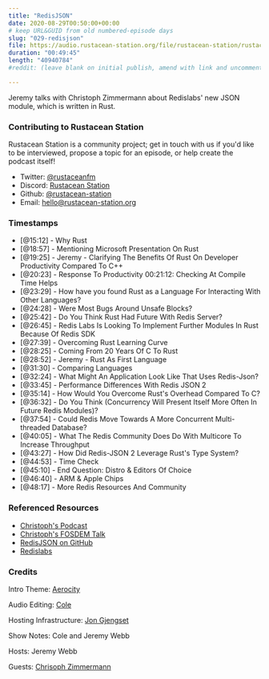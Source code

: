 ```yaml
---
title: "RedisJSON"
date: 2020-08-29T00:50:00+00:00
# keep URL&GUID from old numbered-episode days
slug: "029-redisjson"
file: https://audio.rustacean-station.org/file/rustacean-station/rustacean-station-e029-redisjson.mp3
duration: "00:49:45"
length: "40940784"
#reddit: (leave blank on initial publish, amend with link and uncomment this line after Reddit thread has been posted)

---
```


Jeremy talks with Christoph Zimmermann about Redislabs' new JSON module, which is written in Rust.

### Contributing to Rustacean Station

Rustacean Station is a community project; get in touch with us if you'd like to be interviewed, propose a topic for an episode, or help create the podcast itself!

 - Twitter: [@rustaceanfm](https://twitter.com/rustaceanfm)
 - Discord: [Rustacean Station](https://discord.gg/cHc3Gyc)
 - Github: [@rustacean-station](https://github.com/rustacean-station/)
 - Email: [hello@rustacean-station.org](mailto:hello@rustacean-station.org)

### Timestamps 

- [@15:12] - Why Rust
- [@18:57] - Mentioning Microsoft Presentation On Rust
- [@19:25] - Jeremy - Clarifying The Benefits Of Rust On Developer Productivity Compared To C++
- [@20:23] - Response To Productivity 00:21:12: Checking At Compile Time Helps
- [@23:29] - How have you found Rust as a Language For Interacting With Other Languages?
- [@24:28] - Were Most Bugs Around Unsafe Blocks?
- [@25:42] - Do You Think Rust Had Future With Redis Server?
- [@26:45] - Redis Labs Is Looking To Implement Further Modules In Rust Because Of Redis SDK
- [@27:39] - Overcoming Rust Learning Curve
- [@28:25] - Coming From 20 Years Of C To Rust
- [@28:52] - Jeremy - Rust As First Language
- [@31:30] - Comparing Languages
- [@32:24] - What Might An Application Look Like That Uses Redis-Json?
- [@33:45] - Performance Differences With Redis JSON 2
- [@35:14] - How Would You Overcome Rust's Overhead Compared To C?
- [@36:32] - Do You Think (Concurrency Will Present Itself More Often In Future Redis Modules)?
- [@37:54] - Could Redis Move Towards A More Concurrent Multi-threaded Database?
- [@40:05] - What The Redis Community Does Do With Multicore To Increase Throughput
- [@43:27] - How Did Redis-JSON 2 Leverage Rust's Type System?
- [@44:53] - Time Check
- [@45:10] - End Question: Distro & Editors Of Choice
- [@46:40] - ARM & Apple Chips
- [@48:17] - More Redis Resources And Community

### Referenced Resources

- [Christoph's Podcast](https://linuxinlaws.eu/)
- [Christoph's FOSDEM Talk](https://ftp.osuosl.org/pub/fosdem/2020/K.3.401/rust_redisjson.webm)
- [RedisJSON on GitHub](https://github.com/RedisJSON/RedisJSON2)
- [Redislabs](https://university.redislabs.com/)

### Credits

Intro Theme: [Aerocity](https://twitter.com/AerocityMusic)

Audio Editing: [Cole](https://twitch.tv/refactorordie)

Hosting Infrastructure: [Jon Gjengset](https://twitter.com/jonhoo/)

Show Notes: Cole and Jeremy Webb 

Hosts: Jeremy Webb 

Guests: [Chrisoph Zimmermann](https://twitter.com/7immermann/)
